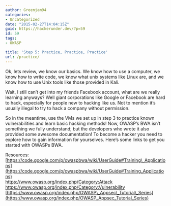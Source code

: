 ```yaml
---
author: Greenjam94
categories:
- Uncategorized
date: "2015-02-27T14:04:15Z"
guid: https://hackerunder.dev/?p=59
id: 59
tags:
- OWASP

title: 'Step 5: Practice, Practice, Practice'
url: /practice/
---
```


Ok, lets review, we know our basics. We know how to use a computer, we know how to write code, we know what unix systems like Linux are, and we know how to use Unix tools like those provided in Kali.

Wait, I still can’t get into my friends Facebook account, what are we really learning anyways? Well giant corporations like Google or Facebook are hard to hack, especially for people new to hacking like us. Not to mention it’s usually illegal to try to hack a company without permission.

So in the meantime, use the VMs we set up in step 3 to practice known vulnerabilities and learn basic hacking methods! Now, OWASP’s BWA isn’t something we fully understand; but the developers who wrote it also provided some awesome documentation! To become a hacker you need to explore how to gain information for yourselves. Here’s some links to get you started with OWASPs BWA.

Resources:  
[https://code.google.com/p/owaspbwa/wiki/UserGuide#Training\_Applications](https://code.google.com/p/owaspbwa/wiki/UserGuide#Training_Applications)  
<https://www.owasp.org/index.php/Category:Attack>  
<https://www.owasp.org/index.php/Category:Vulnerability>  
[https://www.owasp.org/index.php/OWASP\_Appsec\_Tutorial\_Series](https://www.owasp.org/index.php/OWASP_Appsec_Tutorial_Series)